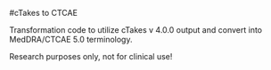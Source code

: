 #cTakes to CTCAE

Transformation code to utilize cTakes v 4.0.0 output and convert into MedDRA/CTCAE 5.0 terminology.

Research purposes only, not for clinical use!
